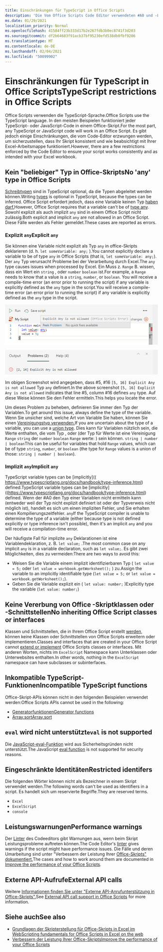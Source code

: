 ```yaml
---
title: Einschränkungen für TypeScript in Office Scripts
description: 'Die Vom Office Scripts Code Editor verwendeten #A0 und -Linter.'
ms.date: 01/29/2021
localization_priority: Normal
ms.openlocfilehash: 41584ff23b333d17b2e267fdb3b0ec8741f3d203
ms.sourcegitcommit: df2b64603f91acb37bf95230efd538db0fbf9206
ms.translationtype: MT
ms.contentlocale: de-DE
ms.lasthandoff: 02/04/2021
ms.locfileid: "50099902"
---
```

# <a name="typescript-restrictions-in-office-scripts"></a><span data-ttu-id="7a8b9-103">Einschränkungen für TypeScript in Office Scripts</span><span class="sxs-lookup"><span data-stu-id="7a8b9-103">TypeScript restrictions in Office Scripts</span></span>

<span data-ttu-id="7a8b9-104">Office Scripts verwenden die TypeScript-Sprache.</span><span class="sxs-lookup"><span data-stu-id="7a8b9-104">Office Scripts use the TypeScript language.</span></span> <span data-ttu-id="7a8b9-105">In den meisten Beispielen funktioniert jeder TypeScript- oder JavaScript-Code in einem Office-Skript.</span><span class="sxs-lookup"><span data-stu-id="7a8b9-105">For the most part, any TypeScript or JavaScript code will work in an Office Script.</span></span> <span data-ttu-id="7a8b9-106">Es gibt jedoch einige Einschränkungen, die vom Code-Editor erzwungen werden, um sicherzustellen, dass Ihr Skript konsistent und wie beabsichtigt mit Ihrer Excel-Arbeitsmappe funktioniert.</span><span class="sxs-lookup"><span data-stu-id="7a8b9-106">However, there are a few restrictions enforced by the Code Editor to ensure your script works consistently and as intended with your Excel workbook.</span></span>

## <a name="no-any-type-in-office-scripts"></a><span data-ttu-id="7a8b9-107">Kein "beliebiger" Typ in Office-Skripts</span><span class="sxs-lookup"><span data-stu-id="7a8b9-107">No 'any' type in Office Scripts</span></span>

<span data-ttu-id="7a8b9-108">[Schreibtypen](https://www.typescriptlang.org/docs/handbook/typescript-in-5-minutes.html) sind in TypeScript optional, da die Typen abgeleitet werden können.</span><span class="sxs-lookup"><span data-stu-id="7a8b9-108">Writing [types](https://www.typescriptlang.org/docs/handbook/typescript-in-5-minutes.html) is optional in TypeScript, because the types can be inferred.</span></span> <span data-ttu-id="7a8b9-109">Office Script erfordert jedoch, dass eine Variable keinen Typ [haben darf.](https://www.typescriptlang.org/docs/handbook/basic-types.html#any)</span><span class="sxs-lookup"><span data-stu-id="7a8b9-109">However, Office Script requires that a variable can't be of [type any](https://www.typescriptlang.org/docs/handbook/basic-types.html#any).</span></span> <span data-ttu-id="7a8b9-110">Sowohl explizit als auch implizit `any` sind in einem Office Script nicht zulässig.</span><span class="sxs-lookup"><span data-stu-id="7a8b9-110">Both explicit and implicit `any` are not allowed in an Office Script.</span></span> <span data-ttu-id="7a8b9-111">Diese Fälle werden als Fehler gemeldet.</span><span class="sxs-lookup"><span data-stu-id="7a8b9-111">These cases are reported as errors.</span></span>

### <a name="explicit-any"></a><span data-ttu-id="7a8b9-112">Explizit `any`</span><span class="sxs-lookup"><span data-stu-id="7a8b9-112">Explicit `any`</span></span>

<span data-ttu-id="7a8b9-113">Sie können eine Variable nicht explizit als Typ `any` in office-Skripts deklarieren (d. h. `let someVariable: any;` ).</span><span class="sxs-lookup"><span data-stu-id="7a8b9-113">You cannot explicitly declare a variable to be of type `any` in Office Scripts (that is, `let someVariable: any;`).</span></span> <span data-ttu-id="7a8b9-114">Der `any` Typ verursacht Probleme bei der Verarbeitung durch Excel.</span><span class="sxs-lookup"><span data-stu-id="7a8b9-114">The `any` type causes issues when processed by Excel.</span></span> <span data-ttu-id="7a8b9-115">Ein Muss z. `Range` B. wissen, dass ein Wert ein `string` , oder `number` `boolean` ist.</span><span class="sxs-lookup"><span data-stu-id="7a8b9-115">For example, a `Range` needs to know that a value is a `string`, `number`, or `boolean`.</span></span> <span data-ttu-id="7a8b9-116">You will receive a compile-time error (an error prior to running the script) if any variable is explicitly defined as the `any` type in the script.</span><span class="sxs-lookup"><span data-stu-id="7a8b9-116">You will receive a compile-time error (an error prior to running the script) if any variable is explicitly defined as the `any` type in the script.</span></span>

![Die explizite Beliebige Nachricht im Hovertext des Code-Editors](../images/explicit-any-editor-message.png)

![Der explizite Fehler im Konsolenfenster](../images/explicit-any-error-message.png)

<span data-ttu-id="7a8b9-119">Im obigen Screenshot wird angegeben, dass #5, #16 `[5, 16] Explicit Any is not allowed` Typ `any` definiert.</span><span class="sxs-lookup"><span data-stu-id="7a8b9-119">In the above screenshot `[5, 16] Explicit Any is not allowed` indicates that line #5, column #16 defines `any` type.</span></span> <span data-ttu-id="7a8b9-120">Auf diese Weise können Sie den Fehler ermitteln.</span><span class="sxs-lookup"><span data-stu-id="7a8b9-120">This helps you locate the error.</span></span>

<span data-ttu-id="7a8b9-121">Um dieses Problem zu beheben, definieren Sie immer den Typ der Variablen.</span><span class="sxs-lookup"><span data-stu-id="7a8b9-121">To get around this issue, always define the type of the variable.</span></span> <span data-ttu-id="7a8b9-122">Wenn Sie unsicher sind, welche Art von Variable Sie haben, können Sie einen [Vereinigungstyp verwenden.](https://www.typescriptlang.org/docs/handbook/unions-and-intersections.html)</span><span class="sxs-lookup"><span data-stu-id="7a8b9-122">If you are uncertain about the type of a variable, you can use a [union type](https://www.typescriptlang.org/docs/handbook/unions-and-intersections.html).</span></span> <span data-ttu-id="7a8b9-123">Dies kann für Variablen nützlich sein, die Werte enthalten, die vom Typ , oder (der Typ für Werte ist eine Vereinigung `Range` `string` der `number` `boolean` `Range` werte: ) sein können. `string | number | boolean`</span><span class="sxs-lookup"><span data-stu-id="7a8b9-123">This can be useful for variables that hold `Range` values, which can be of type `string`, `number`, or `boolean` (the type for `Range` values is a union of those: `string | number | boolean`).</span></span>

### <a name="implicit-any"></a><span data-ttu-id="7a8b9-124">Implizit `any`</span><span class="sxs-lookup"><span data-stu-id="7a8b9-124">Implicit `any`</span></span>

<span data-ttu-id="7a8b9-125">TypeScript variable types can be [implicitly](( https://www.typescriptlang.org/docs/handbook/type-inference.html) defined.</span><span class="sxs-lookup"><span data-stu-id="7a8b9-125">TypeScript variable types can be [implicitly]((https://www.typescriptlang.org/docs/handbook/type-inference.html) defined.</span></span> <span data-ttu-id="7a8b9-126">Wenn der #A0 den Typ einer Variablen nicht ermitteln kann (entweder weil der Typ nicht explizit definiert ist oder der Typverweis nicht möglich ist), handelt es sich um einen impliziten Fehler, und Sie erhalten einen Kompilierungszeitfehler. `any`</span><span class="sxs-lookup"><span data-stu-id="7a8b9-126">If the TypeScript compiler is unable to determine the type of a variable (either because type is not defined explicitly or type inference isn't possible), then it's an implicit `any` and you will receive a compilation-time error.</span></span>

<span data-ttu-id="7a8b9-127">Der häufigste Fall für implizite `any` Deklarationen ist eine Variablendeklaration, z. B. `let value;` .</span><span class="sxs-lookup"><span data-stu-id="7a8b9-127">The most common case on any implicit `any` is in a variable declaration, such as `let value;`.</span></span> <span data-ttu-id="7a8b9-128">Es gibt zwei Möglichkeiten, dies zu vermeiden:</span><span class="sxs-lookup"><span data-stu-id="7a8b9-128">There are two ways to avoid this:</span></span>

* <span data-ttu-id="7a8b9-129">Weisen Sie die Variable einem implizit identifizierbaren Typ ( `let value = 5;` oder `let value = workbook.getWorksheet();` ) zu.</span><span class="sxs-lookup"><span data-stu-id="7a8b9-129">Assign the variable to an implicitly identifiable type (`let value = 5;` or `let value = workbook.getWorksheet();`).</span></span>
* <span data-ttu-id="7a8b9-130">Geben Sie die Variable explizit ein ( `let value: number;` )</span><span class="sxs-lookup"><span data-stu-id="7a8b9-130">Explicitly type the variable (`let value: number;`)</span></span>

## <a name="no-inheriting-office-script-classes-or-interfaces"></a><span data-ttu-id="7a8b9-131">Keine Vererbung von Office -Skriptklassen oder -Schnittstellen</span><span class="sxs-lookup"><span data-stu-id="7a8b9-131">No inheriting Office Script classes or interfaces</span></span>

<span data-ttu-id="7a8b9-132">Klassen und Schnittstellen, die in Ihrem Office Script erstellt [werden,](https://www.typescriptlang.org/docs/handbook/classes.html#inheritance) können keine Klassen oder Schnittstellen von Office Scripts erweitern oder implementieren.</span><span class="sxs-lookup"><span data-stu-id="7a8b9-132">Classes and interfaces that are created in your Office Script cannot [extend or implement](https://www.typescriptlang.org/docs/handbook/classes.html#inheritance) Office Scripts classes or interfaces.</span></span> <span data-ttu-id="7a8b9-133">Mit anderen Worten, nichts im `ExcelScript` Namespace kann Unterklassen oder Unterwebsites enthalten.</span><span class="sxs-lookup"><span data-stu-id="7a8b9-133">In other words, nothing in the `ExcelScript` namespace can have subclasses or subinterfaces.</span></span>

## <a name="incompatible-typescript-functions"></a><span data-ttu-id="7a8b9-134">Inkompatible TypeScript-Funktionen</span><span class="sxs-lookup"><span data-stu-id="7a8b9-134">Incompatible TypeScript functions</span></span>

<span data-ttu-id="7a8b9-135">Office-Skript-APIs können nicht in den folgenden Beispielen verwendet werden:</span><span class="sxs-lookup"><span data-stu-id="7a8b9-135">Office Scripts APIs cannot be used in the following:</span></span>

* [<span data-ttu-id="7a8b9-136">Generatorfunktionen</span><span class="sxs-lookup"><span data-stu-id="7a8b9-136">Generator functions</span></span>](https://developer.mozilla.org/docs/Web/JavaScript/Guide/Iterators_and_Generators#generator_functions)
* [<span data-ttu-id="7a8b9-137">Array.sort</span><span class="sxs-lookup"><span data-stu-id="7a8b9-137">Array.sort</span></span>](https://developer.mozilla.org/docs/Web/JavaScript/Reference/Global_Objects/Array/sort)

## <a name="eval-is-not-supported"></a><span data-ttu-id="7a8b9-138">`eval` wird nicht unterstützt</span><span class="sxs-lookup"><span data-stu-id="7a8b9-138">`eval` is not supported</span></span>

<span data-ttu-id="7a8b9-139">Die [JavaScript-eval-Funktion](https://developer.mozilla.org/docs/Web/JavaScript/Reference/Global_Objects/eval) wird aus Sicherheitsgründen nicht unterstützt.</span><span class="sxs-lookup"><span data-stu-id="7a8b9-139">The JavaScript [eval function](https://developer.mozilla.org/docs/Web/JavaScript/Reference/Global_Objects/eval) is not supported for security reasons.</span></span>

## <a name="restricted-identifers"></a><span data-ttu-id="7a8b9-140">Eingeschränkte Identitäten</span><span class="sxs-lookup"><span data-stu-id="7a8b9-140">Restricted identifers</span></span>

<span data-ttu-id="7a8b9-141">Die folgenden Wörter können nicht als Bezeichner in einem Skript verwendet werden.</span><span class="sxs-lookup"><span data-stu-id="7a8b9-141">The following words can't be used as identifiers in a script.</span></span> <span data-ttu-id="7a8b9-142">Es handelt sich um reservierte Begriffe.</span><span class="sxs-lookup"><span data-stu-id="7a8b9-142">They are reserved terms.</span></span>

* `Excel`
* `ExcelScript`
* `console`

## <a name="performance-warnings"></a><span data-ttu-id="7a8b9-143">Leistungswarnungen</span><span class="sxs-lookup"><span data-stu-id="7a8b9-143">Performance warnings</span></span>

<span data-ttu-id="7a8b9-144">Der [Linter](https://wikipedia.org/wiki/Lint_(software)) des Codeeditors gibt Warnungen aus, wenn beim Skript Leistungsprobleme auftreten können.</span><span class="sxs-lookup"><span data-stu-id="7a8b9-144">The Code Editor's [linter](https://wikipedia.org/wiki/Lint_(software)) gives warnings if the script might have performance issues.</span></span> <span data-ttu-id="7a8b9-145">Die Fälle und deren Umarbeitung sind unter "Verbessern der Leistung Ihrer [Office-Skripts" dokumentiert.](web-client-performance.md)</span><span class="sxs-lookup"><span data-stu-id="7a8b9-145">The cases and how to work around them are documented in [Improve the performance of your Office Scripts](web-client-performance.md).</span></span>

## <a name="external-api-calls"></a><span data-ttu-id="7a8b9-146">Externe API-Aufrufe</span><span class="sxs-lookup"><span data-stu-id="7a8b9-146">External API calls</span></span>

<span data-ttu-id="7a8b9-147">Weitere [Informationen finden Sie unter "Externe API-Anrufunterstützung in Office-Skripts".](external-calls.md)</span><span class="sxs-lookup"><span data-stu-id="7a8b9-147">See [External API call support in Office Scripts](external-calls.md) for more information.</span></span>

## <a name="see-also"></a><span data-ttu-id="7a8b9-148">Siehe auch</span><span class="sxs-lookup"><span data-stu-id="7a8b9-148">See also</span></span>

* [<span data-ttu-id="7a8b9-149">Grundlagen der Skripterstellung für Office-Skripts in Excel im Web</span><span class="sxs-lookup"><span data-stu-id="7a8b9-149">Scripting fundamentals for Office Scripts in Excel on the web</span></span>](scripting-fundamentals.md)
* [<span data-ttu-id="7a8b9-150">Verbessern der Leistung Ihrer Office-Skripts</span><span class="sxs-lookup"><span data-stu-id="7a8b9-150">Improve the performance of your Office Scripts</span></span>](web-client-performance.md)
